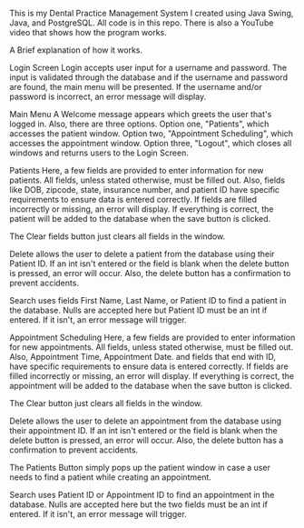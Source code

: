 This is my Dental Practice Management System I created using Java Swing, Java, and PostgreSQL. All code is in this repo. There is also a YouTube video that shows how the program works.

A Brief explanation of how it works.

Login Screen
  Login accepts user input for a username and password. The input is validated through the database and if the username and password are found, the main menu will be presented. If the username and/or password is incorrect, an error message will display.

Main Menu
  A Welcome message appears which greets the user that's logged in. Also, there are three options. Option one, "Patients", which accesses the patient window. Option two, "Appointment Scheduling", which accesses the appointment window.
  Option three, "Logout", which closes all windows and returns users to the Login Screen.

Patients
  Here, a few fields are provided to enter information for new patients. All fields, unless stated otherwise, must be filled out. Also, fields like DOB, zipcode, state, insurance number, and patient ID have specific requirements
  to ensure data is entered correctly. If fields are filled incorrectly or missing, an error will display. If everything is correct, the patient will be added to the database when the save button is clicked. 
  
  The Clear fields button just clears all fields in the window.
  
  Delete allows the user to delete a patient from the database using their Patient ID. If an int isn't entered or the field is blank when the delete button is pressed, an error will occur. Also, the delete button has a confirmation to prevent accidents. 
  
  Search uses fields First Name, Last Name, or Patient ID to find a patient in the database. Nulls are accepted here but Patient ID must be an int if entered. If it isn't, an error message will trigger.

Appointment Scheduling
  Here, a few fields are provided to enter information for new appointments. All fields, unless stated otherwise, must be filled out. Also, Appointment Time, Appointment Date. and fields that end with ID, have specific requirements
  to ensure data is entered correctly. If fields are filled incorrectly or missing, an error will display. If everything is correct, the appointment will be added to the database when the save button is clicked.
  
  The Clear button just clears all fields in the window.
  
  Delete allows the user to delete an appointment from the database using their appointment ID. If an int isn't entered or the field is blank when the delete button is pressed, an error will occur. Also, the delete button has a confirmation to prevent accidents. 

  The Patients Button simply pops up the patient window in case a user needs to find a patient while creating an appointment.
  
  Search uses Patient ID or Appointment ID to find an appointment in the database. Nulls are accepted here but the two fields must be an int if entered. If it isn't, an error message will trigger.

